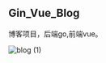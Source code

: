 ## Gin_Vue_Blog

博客项目，后端go,前端vue。

![blog (1)](https://github.com/JaeHua/Gin_Vue_Blog/assets/126366914/479f17fa-40db-44d6-a082-f1f2e22d07a7)


